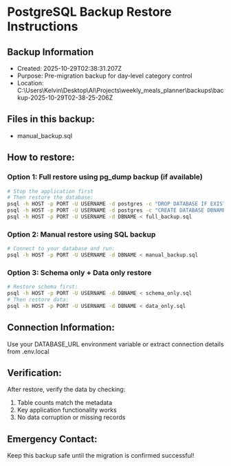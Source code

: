 # PostgreSQL Backup Restore Instructions

## Backup Information
- Created: 2025-10-29T02:38:31.207Z
- Purpose: Pre-migration backup for day-level category control
- Location: C:\Users\Kelvin\Desktop\AI\Projects\weekly_meals_planner\backups\backup-2025-10-29T02-38-25-206Z

## Files in this backup:
- manual_backup.sql

## How to restore:

### Option 1: Full restore using pg_dump backup (if available)
```bash
# Stop the application first
# Then restore the database:
psql -h HOST -p PORT -U USERNAME -d postgres -c "DROP DATABASE IF EXISTS DBNAME;"
psql -h HOST -p PORT -U USERNAME -d postgres -c "CREATE DATABASE DBNAME;"
psql -h HOST -p PORT -U USERNAME -d DBNAME < full_backup.sql
```

### Option 2: Manual restore using SQL backup
```bash
# Connect to your database and run:
psql -h HOST -p PORT -U USERNAME -d DBNAME < manual_backup.sql
```

### Option 3: Schema only + Data only restore
```bash
# Restore schema first:
psql -h HOST -p PORT -U USERNAME -d DBNAME < schema_only.sql
# Then restore data:
psql -h HOST -p PORT -U USERNAME -d DBNAME < data_only.sql
```

## Connection Information:
Use your DATABASE_URL environment variable or extract connection details from .env.local

## Verification:
After restore, verify the data by checking:
1. Table counts match the metadata
2. Key application functionality works
3. No data corruption or missing records

## Emergency Contact:
Keep this backup safe until the migration is confirmed successful!
